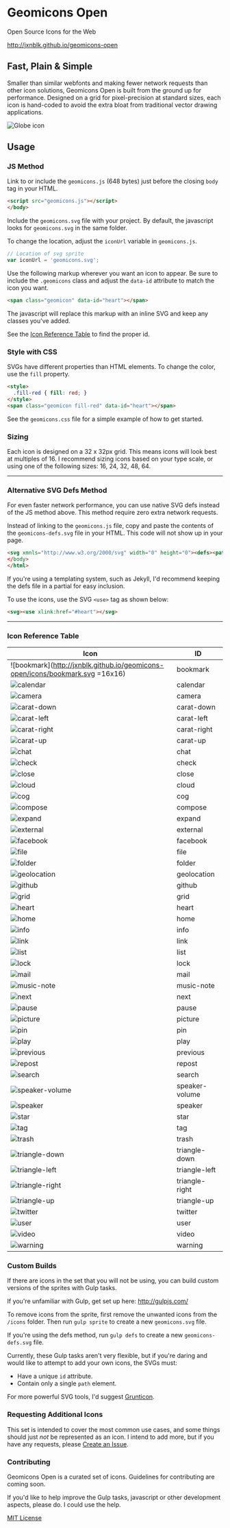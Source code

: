 # Geomicons Open
Open Source Icons for the Web

http://jxnblk.github.io/geomicons-open

## Fast, Plain &amp; Simple
Smaller than similar webfonts and making fewer network requests than other icon solutions, Geomicons Open is built from the ground up for performance. Designed on a grid for pixel-precision at standard sizes, each icon is hand-coded to avoid the extra bloat from traditional vector drawing applications.

![Globe icon](http://jxnblk.github.io/geomicons-open/dev/globe.svg)

## Usage
### JS Method
Link to or include the `geomicons.js` (648 bytes) just before the closing `body` tag in your HTML.

```html
<script src="geomicons.js"></script>
</body>
```

Include the `geomicons.svg` file with your project. By default, the javascript looks for `geomicons.svg` in the same folder.

To change the location, adjust the `iconUrl` variable in `geomicons.js`.
```js
// Location of svg sprite
var iconUrl = 'geomicons.svg';
```

Use the following markup wherever you want an icon to appear. Be sure to include the `.geomicons` class and adjust the `data-id` attribute to match the icon you want.
```html
<span class="geomicon" data-id="heart"></span>
```
The javascript will replace this markup with an inline SVG and keep any classes you've added.

See the [Icon Reference Table](#icon-reference-table) to find the proper id.

### Style with CSS
SVGs have different properties than HTML elements. To change the color, use the `fill` property.

```html
<style>
  .fill-red { fill: red; }
</style>
<span class="geomicon fill-red" data-id="heart"></span>
```

See the `geomicons.css` file for a simple example of how to get started.

### Sizing
Each icon is designed on a 32 x 32px grid. This means icons will look best at multiples of 16. I recommend sizing icons based on your type scale, or using one of the following sizes: 16, 24, 32, 48, 64.

--- 

### Alternative SVG Defs Method
For even faster network performance, you can use native SVG defs instead of the JS method above. This method require zero extra network requests.

Instead of linking to the `geomicons.js` file, copy and paste the contents of the `geomicons-defs.svg` file in your HTML. This code will not show up in your page.
```html
<svg xmnls="http://www.w3.org/2000/svg" width="0" height="0"><defs><path ...
</body>
</html>
```

If you're using a templating system, such as Jekyll, I'd recommend keeping the defs file in a partial for easy inclusion.

To use the icons, use the SVG `<use>` tag as shown below:
```html
<svg><use xlink:href="#heart"></svg>
```

---

### Icon Reference Table

Icon    | ID
--------|--------
![bookmark](http://jxnblk.github.io/geomicons-open/icons/bookmark.svg =16x16) | bookmark
![calendar](http://jxnblk.github.io/geomicons-open/icons/calendar.svg) | calendar
![camera](http://jxnblk.github.io/geomicons-open/icons/camera.svg) | camera
![carat-down](http://jxnblk.github.io/geomicons-open/icons/carat-down.svg) | carat-down
![carat-left](http://jxnblk.github.io/geomicons-open/icons/carat-left.svg) | carat-left
![carat-right](http://jxnblk.github.io/geomicons-open/icons/carat-right.svg) | carat-right
![carat-up](http://jxnblk.github.io/geomicons-open/icons/carat-up.svg) | carat-up
![chat](http://jxnblk.github.io/geomicons-open/icons/chat.svg) | chat
![check](http://jxnblk.github.io/geomicons-open/icons/check.svg) | check
![close](http://jxnblk.github.io/geomicons-open/icons/close.svg) | close
![cloud](http://jxnblk.github.io/geomicons-open/icons/cloud.svg) | cloud
![cog](http://jxnblk.github.io/geomicons-open/icons/cog.svg) | cog
![compose](http://jxnblk.github.io/geomicons-open/icons/compose.svg) | compose
![expand](http://jxnblk.github.io/geomicons-open/icons/expand.svg) | expand
![external](http://jxnblk.github.io/geomicons-open/icons/external.svg) | external
![facebook](http://jxnblk.github.io/geomicons-open/icons/facebook.svg) | facebook
![file](http://jxnblk.github.io/geomicons-open/icons/file.svg) | file
![folder](http://jxnblk.github.io/geomicons-open/icons/folder.svg) | folder
![geolocation](http://jxnblk.github.io/geomicons-open/icons/geolocation.svg) | geolocation
![github](http://jxnblk.github.io/geomicons-open/icons/github.svg) | github
![grid](http://jxnblk.github.io/geomicons-open/icons/grid.svg) | grid
![heart](http://jxnblk.github.io/geomicons-open/icons/heart.svg) | heart
![home](http://jxnblk.github.io/geomicons-open/icons/home.svg) | home
![info](http://jxnblk.github.io/geomicons-open/icons/info.svg) | info
![link](http://jxnblk.github.io/geomicons-open/icons/link.svg) | link
![list](http://jxnblk.github.io/geomicons-open/icons/list.svg) | list
![lock](http://jxnblk.github.io/geomicons-open/icons/lock.svg) | lock
![mail](http://jxnblk.github.io/geomicons-open/icons/mail.svg) | mail
![music-note](http://jxnblk.github.io/geomicons-open/icons/music-note.svg) | music-note
![next](http://jxnblk.github.io/geomicons-open/icons/next.svg) | next
![pause](http://jxnblk.github.io/geomicons-open/icons/pause.svg) | pause
![picture](http://jxnblk.github.io/geomicons-open/icons/picture.svg) | picture
![pin](http://jxnblk.github.io/geomicons-open/icons/pin.svg) | pin
![play](http://jxnblk.github.io/geomicons-open/icons/play.svg) | play
![previous](http://jxnblk.github.io/geomicons-open/icons/previous.svg) | previous
![repost](http://jxnblk.github.io/geomicons-open/icons/repost.svg) | repost
![search](http://jxnblk.github.io/geomicons-open/icons/search.svg) | search
![speaker-volume](http://jxnblk.github.io/geomicons-open/icons/speaker-volume.svg) | speaker-volume
![speaker](http://jxnblk.github.io/geomicons-open/icons/speaker.svg) | speaker
![star](http://jxnblk.github.io/geomicons-open/icons/star.svg) | star
![tag](http://jxnblk.github.io/geomicons-open/icons/tag.svg) | tag
![trash](http://jxnblk.github.io/geomicons-open/icons/trash.svg) | trash
![triangle-down](http://jxnblk.github.io/geomicons-open/icons/triangle-down.svg) | triangle-down
![triangle-left](http://jxnblk.github.io/geomicons-open/icons/triangle-left.svg) | triangle-left
![triangle-right](http://jxnblk.github.io/geomicons-open/icons/triangle-right.svg) | triangle-right
![triangle-up](http://jxnblk.github.io/geomicons-open/icons/triangle-up.svg) | triangle-up
![twitter](http://jxnblk.github.io/geomicons-open/icons/twitter.svg) | twitter
![user](http://jxnblk.github.io/geomicons-open/icons/user.svg) | user
![video](http://jxnblk.github.io/geomicons-open/icons/video.svg) | video
![warning](http://jxnblk.github.io/geomicons-open/icons/warning.svg) | warning

### Custom Builds
If there are icons in the set that you will not be using, you can build custom versions of the sprites with Gulp tasks.

If you're unfamiliar with Gulp, get set up here: http://gulpjs.com/

To remove icons from the sprite, first remove the unwanted icons from the `/icons` folder. Then run `gulp sprite` to create a new `geomicons.svg` file.

If you're using the defs method, run `gulp defs` to create a new `geomicons-defs.svg` file.

Currently, these Gulp tasks aren't very flexible, but if you're daring and would like to attempt to add your own icons, the SVGs must:
- Have a unique `id` attribute.
- Contain only a single `path` element.

For more powerful SVG tools, I'd suggest [Grunticon](https://github.com/filamentgroup/grunticon).

### Requesting Additional Icons
This set is intended to cover the most common use cases, and some things should just *not* be represented as an icon. I intend to add more, but if you have any requests, please [Create an Issue](https://github.com/jxnblk/geomicons-open/issues/new).

### Contributing
Geomicons Open is a curated set of icons. Guidelines for contributing are coming soon.

If you'd like to help improve the Gulp tasks, javascript or other development aspects, please do. I could use the help.

[MIT License](http://opensource.org/licenses/MIT)

